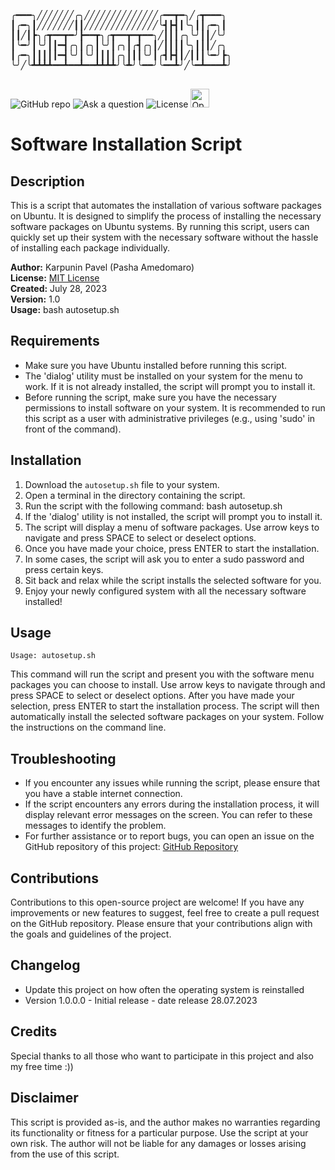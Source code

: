 <pre>

╭━━━╮╱╱╱╱╱╱╱╭╮╱╱╱╱╱╱╱╱╱╱╱╱╱╱╭━━┳━╮╱╭┳━━━╮
┃╭━╮┃╱╱╱╱╱╱╱┃┃╱╱╱╱╱╱╱╱╱╱╱╱╱╱╰┫┣┫┃╰╮┃┃╭━╮┃
┃┃╱┃┣╮╭┳━━┳━╯┣━━┳╮╭┳━━┳━┳━━╮╱┃┃┃╭╮╰╯┃┃╱╰╯
┃╰━╯┃╰╯┃┃━┫╭╮┃╭╮┃╰╯┃╭╮┃╭┫╭╮┃╱┃┃┃┃╰╮┃┃┃╱╭╮
┃╭━╮┃┃┃┃┃━┫╰╯┃╰╯┃┃┃┃╭╮┃┃┃╰╯┃╭┫┣┫┃╱┃┃┃╰━╯┣╮
╰╯╱╰┻┻┻┻━━┻━━┻━━┻┻┻┻╯╰┻╯╰━━╯╰━━┻╯╱╰━┻━━━┻╯

</pre>
![GitHub repo](link/to/github_icon.png)
![Ask a question](link/to/question_icon.png)
![License](link/to/license_icon.png)
<img src="https://www.cdnlogo.com/logos/o/94/open-source.svg" alt="Open Source Project Logo" height="30">

# Software Installation Script


## Description

This is a script that automates the installation of various software packages on Ubuntu. It is designed to simplify the process of installing the necessary software packages on Ubuntu systems. By running this script, users can quickly set up their system with the necessary software without the hassle of installing each package individually.

**Author:** Karpunin Pavel (Pasha Amedomaro)   
**License:** [MIT License](https://opensource.org/licenses/MIT)  
**Created:** July 28, 2023  
**Version:** 1.0  
**Usage:** bash autosetup.sh

## Requirements

- Make sure you have Ubuntu installed before running this script.
- The 'dialog' utility must be installed on your system for the menu to work. If it is not already installed, the script will prompt you to install it.
- Before running the script, make sure you have the necessary permissions to install software on your system. It is recommended to run this script as a user with administrative privileges (e.g., using 'sudo' in front of the command).

## Installation

1. Download the `autosetup.sh` file to your system.
2. Open a terminal in the directory containing the script.
3. Run the script with the following command:
   bash autosetup.sh
4. If the 'dialog' utility is not installed, the script will prompt you to install it.
5. The script will display a menu of software packages. Use arrow keys to navigate and press SPACE to select or deselect options.
6. Once you have made your choice, press ENTER to start the installation.
7. In some cases, the script will ask you to enter a sudo password and press certain keys.
8. Sit back and relax while the script installs the selected software for you.
9. Enjoy your newly configured system with all the necessary software installed!

## Usage

    Usage: autosetup.sh

This command will run the script and present you with the software menu packages you can choose to install. Use arrow keys to navigate through and press SPACE to select or deselect options. After you have made your selection, press ENTER to start the installation process. The script will then automatically install the selected software packages on your system. Follow the instructions on the command line.

## Troubleshooting

- If you encounter any issues while running the script, please ensure that you have a stable internet connection.
- If the script encounters any errors during the installation process, it will display relevant error messages on the screen. You can refer to these messages to identify the problem.
- For further assistance or to report bugs, you can open an issue on the GitHub repository of this project: [GitHub Repository](https://github.com/amedomaro/my_awesome_install_script/issues)

## Contributions

Contributions to this open-source project are welcome! If you have any improvements or new features to suggest, feel free to create a pull request on the GitHub repository. Please ensure that your contributions align with the goals and guidelines of the project.

## Changelog

- Update this project on how often the operating system is reinstalled
- Version 1.0.0.0 - Initial release - date release 28.07.2023

## Credits

Special thanks to all those who want to participate in this project and also my free time :))

## Disclaimer

This script is provided as-is, and the author makes no warranties regarding its functionality or fitness for a particular purpose. Use the script at your own risk. The author will not be liable for any damages or losses arising from the use of this script.

